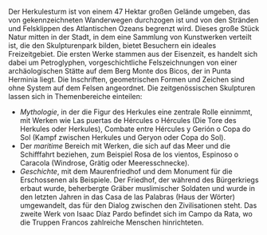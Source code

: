 Der Herkulesturm ist von einem 47 Hektar großen Gelände umgeben, das von gekennzeichneten Wanderwegen durchzogen ist und von den Stränden und Felsklippen des Atlantischen Ozeans begrenzt wird. Dieses große Stück Natur mitten in der Stadt, in dem eine Sammlung von Kunstwerken verteilt ist, die den Skulpturenpark bilden, bietet Besuchern ein ideales Freizeitgebiet. Die ersten Werke stammen aus der Eisenzeit, es handelt sich dabei um Petroglyphen, vorgeschichtliche Felszeichnungen von einer archäologischen Stätte auf dem Berg Monte dos Bicos, der in Punta Herminia liegt. Die Inschriften, geometrischen Formen und Zeichen sind ohne System auf dem Felsen angeordnet. Die zeitgenössischen Skulpturen lassen sich in Themenbereiche einteilen:

- *Mythologie*, in der die Figur des Herkules eine zentrale Rolle einnimmt, mit Werken wie Las puertas de Hércules o Hércules (Die Tore des Herkules oder Herkules), Combate entre Hércules y Gerión o Copa do Sol (Kampf zwischen Herkules und Geryon oder Copa do Sol).
- Der *maritime* Bereich mit Werken, die sich auf das Meer und die Schifffahrt beziehen, zum Beispiel Rosa de los vientos, Espinoso o Caracola (Windrose, Grätig oder Meeresschnecke).
- *Geschichte*, mit dem Maurenfriedhof und dem Monument für die Erschossenen als Beispiele. Der Friedhof, der während des Bürgerkriegs erbaut wurde, beherbergte Gräber muslimischer Soldaten und wurde in den letzten Jahren in das Casa de las Palabras (Haus der Wörter) umgewandelt, das für den Dialog zwischen den Zivilisationen steht. Das zweite Werk von Isaac Díaz Pardo befindet sich im Campo da Rata, wo die Truppen Francos zahlreiche Menschen hinrichteten.